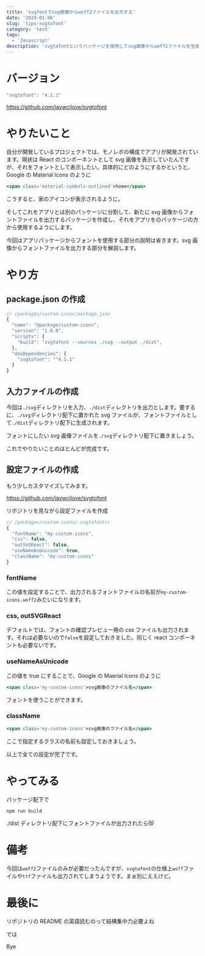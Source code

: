 ```yaml
---
title: 'svgfontでsvg画像からwoff2ファイルを出力する'
date: '2024-01-06'
slug: 'tips-svgtofont'
category: 'tech'
tags:
  - 'Javascript'
description: 'svgtofontというパッケージを使用してsvg画像からwoff2ファイルを生成して使用してみます。GoogleのMaterial Iconsのような使用感になりました。'
---
```


# バージョン

```jsx
"svgtofont": "4.1.1"
```

https://github.com/jaywcjlove/svgtofont

# やりたいこと

自分が開発しているプロジェクトでは、モノレポの構成でアプリが開発されています。現状は React のコンポーネントとして svg 画像を表示していたんですが、それをフォントとして表示したい。具体的にどのようにするかというと、Google の Material Icons のように

```jsx
<span class='material-symbols-outlined'>home</span>
```

こうすると、家のアイコンが表示されるように。

そしてこれをアプリとは別のパッケージに分割して、新たに svg 画像からフォントファイルを出力するパッケージを作成し、それをアプリをのパッケージの方から使用するようにします。

今回はアプリパッケージからフォントを使用する部分の説明は省きます。svg 画像からフォントファイルを出力する部分を解説します。

# やり方

## package.json の作成

```jsx
// /packages/custom-icons/package.json
{
  "name": "@package/custom-icons",
  "version": "1.0.0",
  "scripts": {
    "build": "svgtofont --sources ./svg --output ./dist",
  },
  "devDependencies": {
    "svgtofont": "^4.1.1"
  }
}
```

## 入力ファイルの作成

今回は`./svg`ディレクトリを入力、`./dist`ディレクトリを出力とします。要するに、`./svg`ディレクトリ配下に置かれた svg ファイルが、フォントファイルとして`./dist`ディレクトリ配下に生成されます。

フォントにしたい svg 画像ファイルを`./svg`ディレクトリ配下に置きましょう。

これでやりたいことのほとんどが完成です。

## 設定ファイルの作成

もう少しカスタマイズしてみます。

https://github.com/jaywcjlove/svgtofont

リポジトリを見ながら設定ファイルを作成

```jsx
// /packages/custom-icons/.svgtofontrc
{
  "fontName": "my-custom-icons",
  "css": false,
  "outSVGReact": false,
  "useNameAsUnicode": true,
  "className": "my-custom-icons"
}
```

### fontName

この値を設定することで、出力されるフォントファイルの名前が`my-custom-icons.woff2`みたいになります。

### css, outSVGReact

デフォルトでは、フォントの確認プレビュー用の css ファイルも出力されます。それは必要ないので`false`を設定しておきました。同じく react コンポーネントも必要ないです。

### useNameAsUnicode

この値を true にすることで、Google の Maerial Icons のように

```jsx
<span class='my-custom-icons'>svg画像のファイル名</span>
```

フォントを使うことができます。

### className

```jsx
<span class='my-custom-icons'>svg画像のファイル名</span>
```

ここで指定するクラスの名前も設定しておきましょう。

以上で全ての設定が完了です。

# やってみる

パッケージ配下で

```
npm run build
```

./dist ディレクトリ配下にフォントファイルが出力されたら:heart_eyes_cat:

# 備考

今回は`woff2`ファイルのみが必要だったんですが、`svgtofont`の仕様上`woff`ファイルや`ttf`ファイルも出力されてしまうようです。まぁ別にええけど。

# 最後に

リポジトリの README の英語読むのって結構集中力必要よね

では

Bye
